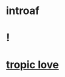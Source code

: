 # introaf

# ! [](https://search.naver.com/search.naver?where=image&sm=tab_jum&ie=utf8&query=%EC%95%84%EC%9D%B4%EB%A6%B0#.jpg)

# [tropic love](https://www.youtube.com/watch?v=u6RJv7f__Mg)
